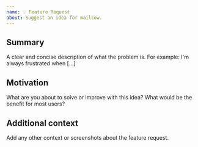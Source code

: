 ```yaml
---
name: 💡 Feature Request
about: Suggest an idea for mailcow.
---
```


<!--
  Please note that the mailcow team and its contributors do have finite
  resources and that we can not work on all filed feature requests.

  However making us aware about certain ideas can help us improving
  mailcow together.
  
  We're also happy to help you getting a specific  feature implemented.
-->

## Summary

A clear and concise description of what the problem is.
For example: I'm always frustrated when [...]

## Motivation

What are you about to solve or improve with this idea?
What would be the benefit for most users?

## Additional context

Add any other context or screenshots about the feature request.
